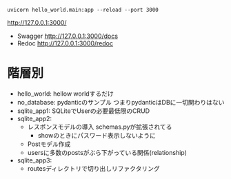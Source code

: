 
```
uvicorn hello_world.main:app --reload --port 3000
```

http://127.0.0.1:3000/

- Swagger http://127.0.0.1:3000/docs
- Redoc http://127.0.0.1:3000/redoc

# 階層別

- hello_world: hellow worldするだけ
- no_database: pydanticのサンプル つまりpydanticはDBに一切関わりはない
- sqlite_app1: SQLiteでUserの必要最低限のCRUD
- sqlite_app2:
  - レスポンスモデルの導入 schemas.pyが拡張されてる
    - showのときにパスワード表示しないように
  - Postモデル作成
  - usersに多数のpostsがぶら下がっている関係(relationship)
- sqlite_app3:
  - routesディレクトリで切り出しリファクタリング
